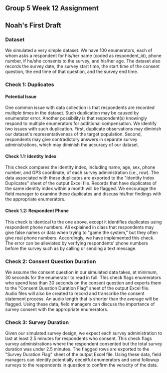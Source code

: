 ## Group 5 Week 12 Assignment
## Noah's First Draft

### Dataset

We simulated a very simple dataset. We have 100 enumerators, each of whom asks a respondent for his/her name (coded as respondent_id), phone number, if he/she consents to the survey, and his/her age. The dataset also records the survey date, the survey start time, the start time of the consent question, the end time of that question, and the survey end time.

### Check 1: Duplicates

#### Potential Issue

One common issue with data collection is that respondents are recorded multiple times in the dataset. Such duplication may be caused by enumerator error. Another possibility is that respondent(s) knowingly respond to multiple enumerators for additional compensation. We identify two issues with such duplication. First, duplicate observations may diminish our dataset's representativeness of the target population. Second, respondents may give contradictory answers in separate survey administrations, which may diminish the accuracy of our dataset.

#### Check 1.1: Identity Index

This check compares the identity index, including name, age, sex, phone number, and GPS coordinate, of each survey administration (i.e., row). The data associated with these duplicates are exported to the "Identity Index Duplicates" sheet of the output Excel file. Records that have duplicates of the same identity index within a month will be flagged. We encourage the field manager to examine these duplicates and discuss his/her findings with the appropriate enumerators.

#### Check 1.2: Respondent Phone

This check is identical to the one above, except it identifies duplicates using respondent phone numbers. Ali explained in class that respondents may give false names or data when trying to "game the system," but they often give real phone numbers. Accordingly, we have implemented this check. The error can be alleviated by verifying respondents' phone numbers before the survey such as by calling or sending a text message.

### Check 2: Consent Question Duration

We assume the consent question in our simulated data takes, at minimum, 30 seconds for the enumerator to read in full. This check flags enumerators who spend less than 30 seconds on the consent question and exports them to the "Consent Question Duration Flag" sheet of the output Excel file. Audio files will also be created to record and transcribe the consent statement process. An audio length that is shorter than the average will be flagged. Using these data, field managers can discuss the importance of survey consent with the appropriate enumerators.

### Check 3: Survey Duration

Given our simulated survey design, we expect each survey administration to last at least 2.5 minutes for respondents who consent. This check flags survey administrations where the respondent consented but the total survey duration was under 2.5 minutes. The flagged rows are exported to the "Survey Duration Flag" sheet of the output Excel file. Using these data, field managers can identify potentially deceitful enumerators and send followup surveys to the respondents in question to confirm the veracity of the data.
